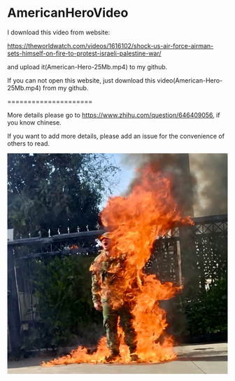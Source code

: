 # AmericanHeroVideo
I download this video from website:

https://theworldwatch.com/videos/1616102/shock-us-air-force-airman-sets-himself-on-fire-to-protest-israeli-palestine-war/

and upload it(American-Hero-25Mb.mp4) to my github.

If you can not open this website, just download this video(American-Hero-25Mb.mp4) from my github.

=====================

More details please go to https://www.zhihu.com/question/646409056, if you know chinese.

If you want to add more details, please add an issue for the convenience of others to read.

![American-Hero](./American-Hero.png)
